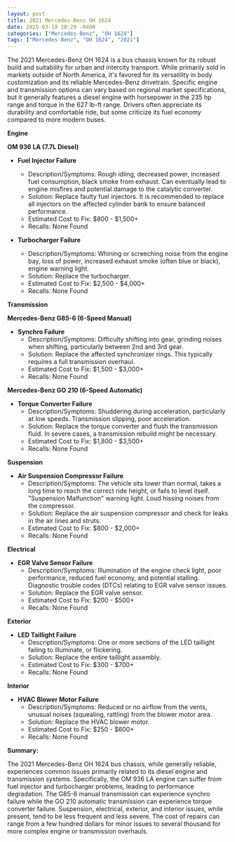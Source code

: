 ```yaml
---
layout: post
title: 2021 Mercedes-Benz OH 1624
date: 2025-03-19 10:29 -0400
categories: ["Mercedes-Benz", "OH 1624"]
tags: ["Mercedes-Benz", "OH 1624", "2021"]
---
```

The 2021 Mercedes-Benz OH 1624 is a bus chassis known for its robust build and suitability for urban and intercity transport. While primarily sold in markets outside of North America, it's favored for its versatility in body customization and its reliable Mercedes-Benz drivetrain. Specific engine and transmission options can vary based on regional market specifications, but it generally features a diesel engine with horsepower in the 235 hp range and torque in the 627 lb-ft range. Drivers often appreciate its durability and comfortable ride, but some criticize its fuel economy compared to more modern buses.

**Engine**

**OM 936 LA (7.7L Diesel)**

*   **Fuel Injector Failure**
    *   Description/Symptoms: Rough idling, decreased power, increased fuel consumption, black smoke from exhaust. Can eventually lead to engine misfires and potential damage to the catalytic converter.
    *   Solution: Replace faulty fuel injectors. It is recommended to replace all injectors on the affected cylinder bank to ensure balanced performance.
    *   Estimated Cost to Fix: $800 - $1,500+
    *   Recalls: None Found

*   **Turbocharger Failure**
    *   Description/Symptoms: Whining or screeching noise from the engine bay, loss of power, increased exhaust smoke (often blue or black), engine warning light.
    *   Solution: Replace the turbocharger.
    *   Estimated Cost to Fix: $2,500 - $4,000+
    *   Recalls: None Found

**Transmission**

**Mercedes-Benz G85-6 (6-Speed Manual)**

*   **Synchro Failure**
    *   Description/Symptoms: Difficulty shifting into gear, grinding noises when shifting, particularly between 2nd and 3rd gear.
    *   Solution: Replace the affected synchronizer rings. This typically requires a full transmission overhaul.
    *   Estimated Cost to Fix: $1,500 - $3,000+
    *   Recalls: None Found

**Mercedes-Benz GO 210 (6-Speed Automatic)**

*   **Torque Converter Failure**
    *   Description/Symptoms: Shuddering during acceleration, particularly at low speeds. Transmission slipping, poor acceleration.
    *   Solution: Replace the torque converter and flush the transmission fluid. In severe cases, a transmission rebuild might be necessary.
    *   Estimated Cost to Fix: $1,800 - $3,500+
    *   Recalls: None Found

**Suspension**

*   **Air Suspension Compressor Failure**
    *   Description/Symptoms: The vehicle sits lower than normal, takes a long time to reach the correct ride height, or fails to level itself. "Suspension Malfunction" warning light. Loud hissing noises from the compressor.
    *   Solution: Replace the air suspension compressor and check for leaks in the air lines and struts.
    *   Estimated Cost to Fix: $800 - $2,000+
    *   Recalls: None Found

**Electrical**

*   **EGR Valve Sensor Failure**
    *   Description/Symptoms: Illumination of the engine check light, poor performance, reduced fuel economy, and potential stalling. Diagnostic trouble codes (DTCs) relating to EGR valve sensor issues.
    *   Solution: Replace the EGR valve sensor.
    *   Estimated Cost to Fix: $200 - $500+
    *   Recalls: None Found

**Exterior**

*   **LED Taillight Failure**
    *   Description/Symptoms: One or more sections of the LED taillight failing to illuminate, or flickering.
    *   Solution: Replace the entire taillight assembly.
    *   Estimated Cost to Fix: $300 - $700+
    *   Recalls: None Found

**Interior**

*   **HVAC Blower Motor Failure**
    *   Description/Symptoms: Reduced or no airflow from the vents, unusual noises (squealing, rattling) from the blower motor area.
    *   Solution: Replace the HVAC blower motor.
    *   Estimated Cost to Fix: $250 - $600+
    *   Recalls: None Found

**Summary:**

The 2021 Mercedes-Benz OH 1624 bus chassis, while generally reliable, experiences common issues primarily related to its diesel engine and transmission systems. Specifically, the OM 936 LA engine can suffer from fuel injector and turbocharger problems, leading to performance degradation. The G85-6 manual transmission can experience synchro failure while the GO 210 automatic transmission can experience torque converter failure. Suspension, electrical, exterior, and interior issues, while present, tend to be less frequent and less severe. The cost of repairs can range from a few hundred dollars for minor issues to several thousand for more complex engine or transmission overhauls.

